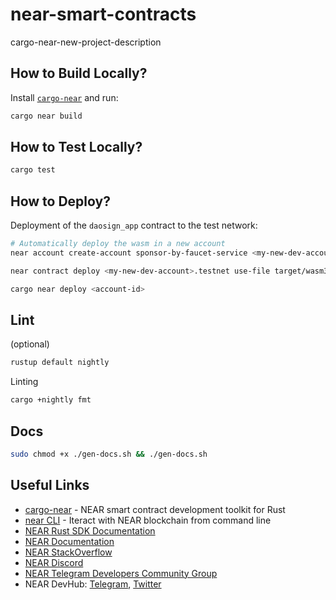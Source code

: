 # near-smart-contracts

cargo-near-new-project-description

## How to Build Locally?

Install [`cargo-near`](https://github.com/near/cargo-near) and run:

```bash
cargo near build
```

## How to Test Locally?

```bash
cargo test
```

## How to Deploy?

Deployment of the `daosign_app` contract to the test network:

```bash
# Automatically deploy the wasm in a new account
near account create-account sponsor-by-faucet-service <my-new-dev-account>.testnet autogenerate-new-keypair save-to-keychain network-config testnet create

near contract deploy <my-new-dev-account>.testnet use-file target/wasm32-unknown-unknown/release/daosign_app.wasm without-init-call network-config testnet sign-with-keychain
```

```bash
cargo near deploy <account-id>
```

## Lint

(optional)

```bash
rustup default nightly
```

Linting
```bash
cargo +nightly fmt
```

## Docs

```bash
sudo chmod +x ./gen-docs.sh && ./gen-docs.sh
```

## Useful Links

- [cargo-near](https://github.com/near/cargo-near) - NEAR smart contract development toolkit for Rust
- [near CLI](https://near.cli.rs) - Iteract with NEAR blockchain from command line
- [NEAR Rust SDK Documentation](https://docs.near.org/sdk/rust/introduction)
- [NEAR Documentation](https://docs.near.org)
- [NEAR StackOverflow](https://stackoverflow.com/questions/tagged/nearprotocol)
- [NEAR Discord](https://near.chat)
- [NEAR Telegram Developers Community Group](https://t.me/neardev)
- NEAR DevHub: [Telegram](https://t.me/neardevhub), [Twitter](https://twitter.com/neardevhub)
